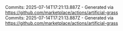 Commits: 2025-07-14T17:21:13.887Z - Generated via https://github.com/marketplace/actions/artificial-grass
<br>
Commits: 2025-07-14T17:21:13.887Z - Generated via https://github.com/marketplace/actions/artificial-grass
<br>
